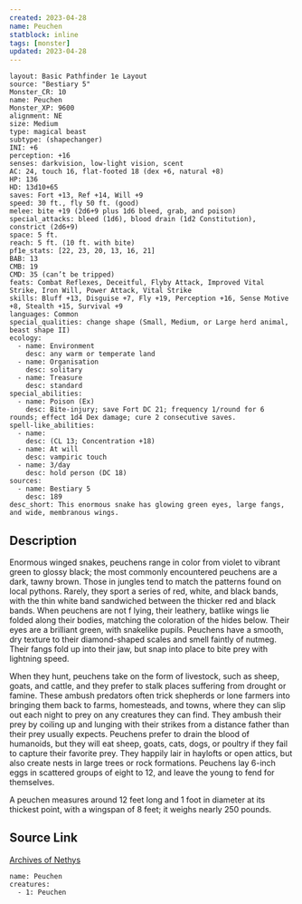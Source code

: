```yaml
---
created: 2023-04-28
name: Peuchen
statblock: inline
tags: [monster]
updated: 2023-04-28
---
```

```statblock
layout: Basic Pathfinder 1e Layout
source: "Bestiary 5"
Monster_CR: 10
name: Peuchen
Monster_XP: 9600
alignment: NE
size: Medium
type: magical beast
subtype: (shapechanger)
INI: +6
perception: +16
senses: darkvision, low-light vision, scent
AC: 24, touch 16, flat-footed 18 (dex +6, natural +8)
HP: 136
HD: 13d10+65
saves: Fort +13, Ref +14, Will +9
speed: 30 ft., fly 50 ft. (good)
melee: bite +19 (2d6+9 plus 1d6 bleed, grab, and poison)
special_attacks: bleed (1d6), blood drain (1d2 Constitution), constrict (2d6+9)
space: 5 ft.
reach: 5 ft. (10 ft. with bite)
pf1e_stats: [22, 23, 20, 13, 16, 21]
BAB: 13
CMB: 19
CMD: 35 (can’t be tripped)
feats: Combat Reflexes, Deceitful, Flyby Attack, Improved Vital Strike, Iron Will, Power Attack, Vital Strike
skills: Bluff +13, Disguise +7, Fly +19, Perception +16, Sense Motive +8, Stealth +15, Survival +9
languages: Common
special_qualities: change shape (Small, Medium, or Large herd animal, beast shape II)
ecology:
  - name: Environment
    desc: any warm or temperate land
  - name: Organisation
    desc: solitary
  - name: Treasure
    desc: standard
special_abilities:
  - name: Poison (Ex)
    desc: Bite-injury; save Fort DC 21; frequency 1/round for 6 rounds; effect 1d4 Dex damage; cure 2 consecutive saves.
spell-like_abilities:
  - name:
    desc: (CL 13; Concentration +18)
  - name: At will
    desc: vampiric touch
  - name: 3/day
    desc: hold person (DC 18)
sources:
  - name: Bestiary 5
    desc: 189
desc_short: This enormous snake has glowing green eyes, large fangs, and wide, membranous wings.
```
## Description
Enormous winged snakes, peuchens range in color from violet to vibrant green to glossy black; the most commonly encountered peuchens are a dark, tawny brown. Those in jungles tend to match the patterns found on local pythons. Rarely, they sport a series of red, white, and black bands, with the thin white band sandwiched between the thicker red and black bands. When peuchens are not f lying, their leathery, batlike wings lie folded along their bodies, matching the coloration of the hides below. Their eyes are a brilliant green, with snakelike pupils. Peuchens have a smooth, dry texture to their diamond-shaped scales and smell faintly of nutmeg. Their fangs fold up into their jaw, but snap into place to bite prey with lightning speed.

 When they hunt, peuchens take on the form of livestock, such as sheep, goats, and cattle, and they prefer to stalk places suffering from drought or famine. These ambush predators often trick shepherds or lone farmers into bringing them back to farms, homesteads, and towns, where they can slip out each night to prey on any creatures they can find. They ambush their prey by coiling up and lunging with their strikes from a distance father than their prey usually expects. Peuchens prefer to drain the blood of humanoids, but they will eat sheep, goats, cats, dogs, or poultry if they fail to capture their favorite prey. They happily lair in haylofts or open attics, but also create nests in large trees or rock formations. Peuchens lay 6-inch eggs in scattered groups of eight to 12, and leave the young to fend for themselves.

 A peuchen measures around 12 feet long and 1 foot in diameter at its thickest point, with a wingspan of 8 feet; it weighs nearly 250 pounds.
## Source Link
[Archives of Nethys](https://aonprd.com/MonsterDisplay.aspx?ItemName=Peuchen)
```encounter-table
name: Peuchen
creatures:
  - 1: Peuchen
```
